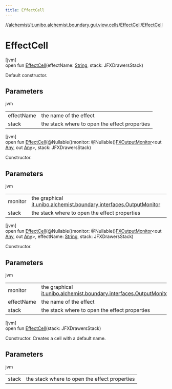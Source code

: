 ```yaml
---
title: EffectCell
---
```

//[alchemist](../../../index.html)/[it.unibo.alchemist.boundary.gui.view.cells](../index.html)/[EffectCell](index.html)/[EffectCell](-effect-cell.html)



# EffectCell



[jvm]\
open fun [EffectCell](-effect-cell.html)(effectName: [String](https://docs.oracle.com/javase/8/docs/api/java/lang/String.html), stack: JFXDrawersStack)



Default constructor.



## Parameters


jvm

| | |
|---|---|
| effectName | the name of the effect |
| stack | the stack where to open the effect properties |





[jvm]\
open fun [EffectCell](-effect-cell.html)(@Nullable()monitor: @Nullable()[FXOutputMonitor](../../it.unibo.alchemist.boundary.interfaces/-f-x-output-monitor/index.html)<out [Any](https://kotlinlang.org/api/latest/jvm/stdlib/kotlin/-any/index.html), out [Any](https://kotlinlang.org/api/latest/jvm/stdlib/kotlin/-any/index.html)>, stack: JFXDrawersStack)



Constructor.



## Parameters


jvm

| | |
|---|---|
| monitor | the graphical [it.unibo.alchemist.boundary.interfaces.OutputMonitor](../../it.unibo.alchemist.boundary.interfaces/-output-monitor/index.html) |
| stack | the stack where to open the effect properties |





[jvm]\
open fun [EffectCell](-effect-cell.html)(@Nullable()monitor: @Nullable()[FXOutputMonitor](../../it.unibo.alchemist.boundary.interfaces/-f-x-output-monitor/index.html)<out [Any](https://kotlinlang.org/api/latest/jvm/stdlib/kotlin/-any/index.html), out [Any](https://kotlinlang.org/api/latest/jvm/stdlib/kotlin/-any/index.html)>, effectName: [String](https://docs.oracle.com/javase/8/docs/api/java/lang/String.html), stack: JFXDrawersStack)



Constructor.



## Parameters


jvm

| | |
|---|---|
| monitor | the graphical [it.unibo.alchemist.boundary.interfaces.OutputMonitor](../../it.unibo.alchemist.boundary.interfaces/-output-monitor/index.html) |
| effectName | the name of the effect |
| stack | the stack where to open the effect properties |





[jvm]\
open fun [EffectCell](-effect-cell.html)(stack: JFXDrawersStack)



Constructor. Creates a cell with a default name.



## Parameters


jvm

| | |
|---|---|
| stack | the stack where to open the effect properties |




